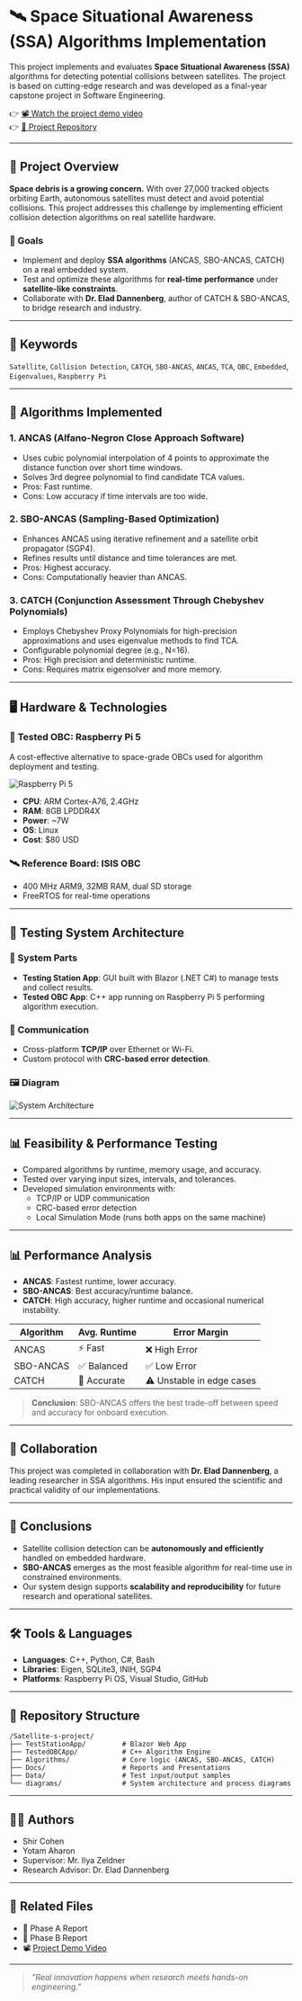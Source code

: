 
# 🛰️ Space Situational Awareness (SSA) Algorithms Implementation

This project implements and evaluates **Space Situational Awareness (SSA)** algorithms for detecting potential collisions between satellites. The project is based on cutting-edge research and was developed as a final-year capstone project in Software Engineering.

👉 [📽️ Watch the project demo video](https://github.com/cohensh96/Satellite-s-project/blob/main/ProjectUserGuideVideo.MP4)  
👉 [📂 Project Repository](https://github.com/cohensh96/Satellite-s-project/tree/main)

---

## 📘 Project Overview

**Space debris is a growing concern.** With over 27,000 tracked objects orbiting Earth, autonomous satellites must detect and avoid potential collisions. This project addresses this challenge by implementing efficient collision detection algorithms on real satellite hardware.

### 🎯 Goals
- Implement and deploy **SSA algorithms** (ANCAS, SBO-ANCAS, CATCH) on a real embedded system.
- Test and optimize these algorithms for **real-time performance** under **satellite-like constraints**.
- Collaborate with **Dr. Elad Dannenberg**, author of CATCH & SBO-ANCAS, to bridge research and industry.

---

## 📌 Keywords

`Satellite`, `Collision Detection`, `CATCH`, `SBO-ANCAS`, `ANCAS`, `TCA`, `OBC`, `Embedded`, `Eigenvalues`, `Raspberry Pi`

---

## 🚀 Algorithms Implemented

### 1. ANCAS (Alfano-Negron Close Approach Software)
- Uses cubic polynomial interpolation of 4 points to approximate the distance function over short time windows.
- Solves 3rd degree polynomial to find candidate TCA values.
- Pros: Fast runtime.
- Cons: Low accuracy if time intervals are too wide.

### 2. SBO-ANCAS (Sampling-Based Optimization)
- Enhances ANCAS using iterative refinement and a satellite orbit propagator (SGP4).
- Refines results until distance and time tolerances are met.
- Pros: Highest accuracy.
- Cons: Computationally heavier than ANCAS.

### 3. CATCH (Conjunction Assessment Through Chebyshev Polynomials)
- Employs Chebyshev Proxy Polynomials for high-precision approximations and uses eigenvalue methods to find TCA.
- Configurable polynomial degree (e.g., N=16).
- Pros: High precision and deterministic runtime.
- Cons: Requires matrix eigensolver and more memory.

---

## 🖥️ Hardware & Technologies

### 🔧 **Tested OBC**: Raspberry Pi 5

A cost-effective alternative to space-grade OBCs used for algorithm deployment and testing.

![Raspberry Pi 5](https://raw.githubusercontent.com/cohensh96/Satellite-s-project/refs/heads/main/raspberry-pi-5.png)

- **CPU**: ARM Cortex-A76, 2.4GHz
- **RAM**: 8GB LPDDR4X
- **Power**: ~7W
- **OS**: Linux
- **Cost**: $80 USD

### 🛰️ **Reference Board**: ISIS OBC
- 400 MHz ARM9, 32MB RAM, dual SD storage
- FreeRTOS for real-time operations

---

## 🧪 Testing System Architecture

### 🧩 System Parts
- **Testing Station App**: GUI built with Blazor (.NET C#) to manage tests and collect results.
- **Tested OBC App**: C++ app running on Raspberry Pi 5 performing algorithm execution.

### 🔄 Communication
- Cross-platform **TCP/IP** over Ethernet or Wi-Fi.
- Custom protocol with **CRC-based error detection**.

### 🖼️ Diagram
![System Architecture](https://github.com/cohensh96/Satellite-s-project/blob/main/diagram/system-overview.png)

---

## 📊 Feasibility & Performance Testing

- Compared algorithms by runtime, memory usage, and accuracy.
- Tested over varying input sizes, intervals, and tolerances.
- Developed simulation environments with:
  - TCP/IP or UDP communication
  - CRC-based error detection
  - Local Simulation Mode (runs both apps on the same machine)

---

## 📊 Performance Analysis

- **ANCAS**: Fastest runtime, lower accuracy.
- **SBO-ANCAS**: Best accuracy/runtime balance.
- **CATCH**: High accuracy, higher runtime and occasional numerical instability.

| Algorithm   | Avg. Runtime | Error Margin     |
|-------------|--------------|------------------|
| ANCAS       | ⚡ Fast       | ❌ High Error     |
| SBO-ANCAS   | ✅ Balanced  | ✅ Low Error       |
| CATCH       | 🧠 Accurate  | ⚠️ Unstable in edge cases |

> **Conclusion**: SBO-ANCAS offers the best trade-off between speed and accuracy for onboard execution.

---

## 🤝 Collaboration

This project was completed in collaboration with **Dr. Elad Dannenberg**, a leading researcher in SSA algorithms. His input ensured the scientific and practical validity of our implementations.

---

## 📌 Conclusions

- Satellite collision detection can be **autonomously and efficiently** handled on embedded hardware.
- **SBO-ANCAS** emerges as the most feasible algorithm for real-time use in constrained environments.
- Our system design supports **scalability and reproducibility** for future research and operational satellites.

---

## 🛠️ Tools & Languages 

- **Languages**: C++, Python, C#, Bash
- **Libraries**: Eigen, SQLite3, INIH, SGP4
- **Platforms**: Raspberry Pi OS, Visual Studio, GitHub

---

## 📁 Repository Structure

```
/Satellite-s-project/
├── TestStationApp/         # Blazor Web App
├── TestedOBCApp/           # C++ Algorithm Engine
├── Algorithms/             # Core logic (ANCAS, SBO-ANCAS, CATCH)
├── Docs/                   # Reports and Presentations
├── Data/                   # Test input/output samples
└── diagrams/               # System architecture and process diagrams
```

---

## 🧑‍💻 Authors

- Shir Cohen
- Yotam Aharon
- Supervisor: Mr. Ilya Zeldner
- Research Advisor: Dr. Elad Dannenberg

---

## 📂 Related Files

- 📄 Phase A Report  
- 📄 Phase B Report  
- 📽️ [Project Demo Video](https://github.com/cohensh96/Satellite-s-project/blob/main/ProjectUserGuideVideo.MP4)

---

> _"Real innovation happens when research meets hands-on engineering."_  
